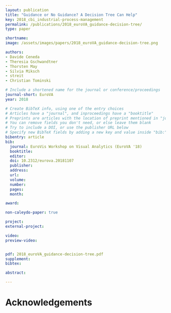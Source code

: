 ```yaml
---
layout: publication
title: "Guidance or No Guidance? A Decision Tree Can Help"
key: 2018_cbi_industrial-process-management
permalink: /publications/2018_euroVA_guidance-decision-tree/
type: paper

shortname:
image: /assets/images/papers/2018_euroVA_guidance-decision-tree.png

authors:
- Davide Ceneda
- Theresia Gschwandtner
- Thorsten May
- Silvia Miksch
- streit
- Christian Tominski

# Include a shortened name for the journal or conference/proceedings
journal-short: EuroVA
year: 2018

# Create BibTeX info, using one of the entry choices
# Articles have a "journal", and inproceedings have a "booktitle"
# Preprints are articles with the location of preprint mentioned in "journal"
# You can remove fields you don't need, or else leave them blank
# Try to include a DOI, or use the publisher URL below
# Specify new BibTeX fields by adding a new key and value inside "bib:"
bibentry: article
bib:
  journal: EuroVis Workshop on Visual Analytics (EuroVA '18)
  booktitle: 
  editor: 
  doi: 10.2312/eurova.20181107
  publisher:
  address: 
  url: 
  volume: 
  number: 
  pages: 
  month:

award:

non-caleydo-paper: true

project: 
external-project: 

video: 
preview-video:


pdf: 2018_euroVA_guidance-decision-tree.pdf
supplement:
bibtex:

abstract: 

---
```


# Acknowledgements
